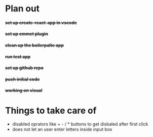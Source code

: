 # Plan out 
#### ~~set up create-react-app in vscode~~
#### ~~set up emmet plugin~~
#### ~~clean up the boilerpalte app~~
#### ~~run test app~~
#### ~~set up github repo~~
#### ~~push initial code~~
#### ~~working on visual~~ 
####

# Things to take care of
- disabled oprators like + - / * buttons to get disbaled after first click 
- does not let an user enter letters inside input box
